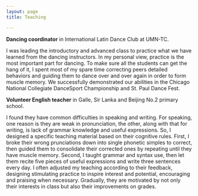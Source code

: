 ```yaml
---
layout: page
title: Teaching

---
```


**Dancing coordinator** in International Latin Dance Club at UMN-TC.

I was leading the introductory and advanced class to practice what we have learned from the dancing instructors. In my personal view, practice is the most important part for dancing. To make sure all the students can get the hang of it, I spent most of my spare time correcting peers detailed behaviors and guiding them to dance over and over again in order to form muscle memory. We successfully demonstrated our abilities in the Chicago National Collegiate DanceSport Championship and St. Paul Dance Fest.


**Volunteer English teacher** in Galle, Sir Lanka and Beijing No.2 primary school.

I found they have common difficulties in speaking and writing. For speaking, one reason is they are weak in pronunciation, the other, along with that for writing, is lack of grammar knowledge and useful expressions. So, I designed a specific teaching material based on their cognitive rules. First, I broke their wrong prunciations down into single phonetic simples to correct, then guided them to consolidate their corrected ones by repeating until they have muscle memory. Second, I taught grammar and syntax use, then let them recite five pieces of useful expressions and write three sentences every day. I often adjusted my teaching according to their feedback, designing stimulating practice to inspire interest and potential, encouraging and praising when necessary. Gradually, they are motivated by not only their interests in class but also their improvements on grades. 

